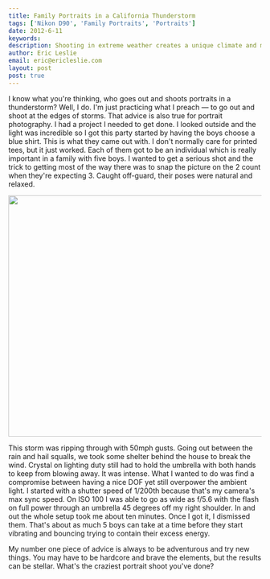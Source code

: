 ```yaml
---
title: Family Portraits in a California Thunderstorm
tags: ['Nikon D90', 'Family Portraits', 'Portraits']
date: 2012-6-11
keywords: 
description: Shooting in extreme weather creates a unique climate and mood that you can't achieve any other way.
author: Eric Leslie
email: eric@ericleslie.com
layout: post
post: true
---
```


I know what you're thinking, who goes out and shoots portraits in a thunderstorm? Well, I do. I'm just practicing what I preach — to go out and shoot at the edges of storms. That advice is also true for portrait photography. I had a project I needed to get done. I looked outside and the light was incredible so I got this party started by having the boys choose a blue shirt. This is what they came out with. I don't normally care for printed tees, but it just worked. Each of them got to be an individual which is really important in a family with five boys. I wanted to get a serious shot and the trick to getting most of the way there was to snap the picture on the 2 count when they're expecting 3. Caught off-guard, their poses were natural and relaxed.

<a href="http://ericleslie.com/blog/wp-content/uploads/2012/06/20120604_.jpg"><img class="aligncenter size-full wp-image-300" title="20120604_" src="http://ericleslie.com/blog/wp-content/uploads/2012/06/20120604_.jpg" alt="" width="640" height="480" /></a>

This storm was ripping through with 50mph gusts. Going out between the rain and hail squalls, we took some shelter behind the house to break the wind. Crystal on lighting duty still had to hold the umbrella with both hands to keep from blowing away. It was intense. What I wanted to do was find a compromise between having a nice DOF yet still overpower the ambient light. I started with a shutter speed of 1/200th because that's my camera's max sync speed. On ISO 100 I was able to go as wide as f/5.6 with the flash on full power through an umbrella 45 degrees off my right shoulder. In and out the whole setup took me about ten minutes. Once I got it, I dismissed them. That's about as much 5 boys can take at a time before they start vibrating and bouncing trying to contain their excess energy.

My number one piece of advice is always to be adventurous and try new things. You may have to be hardcore and brave the elements, but the results can be stellar. What's the craziest portrait shoot you've done?